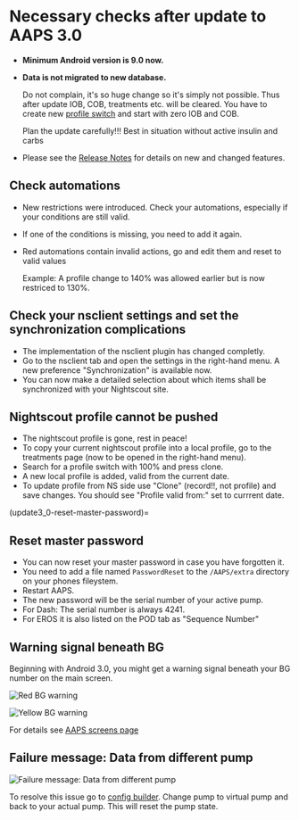 # Necessary checks after update to AAPS 3.0

- **Minimum Android version is 9.0 now.**

- **Data is not migrated to new database.**

  Do not complain, it's so huge change so it's simply not possible. Thus after update IOB, COB, treatments etc. will be cleared. You have to create new [profile switch](../Usage/Profiles) and start with zero IOB and COB.

  Plan the update carefully!!! Best in situation without active insulin and carbs

- Please see the [Release Notes](../Installing-AndroidAPS/Releasenotes) for details on new and changed features.

## Check automations

- New restrictions were introduced. Check your automations, especially if your conditions are still valid.
- If one of the conditions is missing, you need to add it again.
- Red automations contain invalid actions, go and edit them and reset to valid values

  Example: A profile change to 140% was allowed earlier but is now restriced to 130%.

## Check your nsclient settings and set the synchronization complications

- The implementation of the nsclient plugin has changed completly.
- Go to the nsclient tab and open the settings in the right-hand menu. A new preference "Synchronization" is available now.
- You can now make a detailed selection about which items shall be synchronized with your Nightscout site.

## Nightscout profile cannot be pushed

- The nightscout profile is gone, rest in peace!
- To copy your current nightscout profile into a local profile, go to the treatments page (now to be opened in the right-hand menu).
- Search for a profile switch with 100% and press clone.
- A new local profile is added, valid from the current date.
- To update profile from NS side use "Clone" (record!!, not profile) and save changes. You should see "Profile valid from:" set to currrent date.

(update3_0-reset-master-password)=

## Reset master password

- You can now reset your master password in case you have forgotten it.
- You need to add a file named `PasswordReset` to the `/AAPS/extra` directory on your phones fileystem.
- Restart AAPS.
- The new password will be the serial number of your active pump.
- For Dash: The serial number is always 4241.
- For EROS it is also listed on the POD tab as "Sequence Number"

## Warning signal beneath BG

Beginning with Android 3.0, you might get a warning signal beneath your BG number on the main screen.

![Red BG warning](../images/bg_warn_red.png)

![Yellow BG warning](../images/bg_warn_yellow.png)

For details see [AAPS screens page](Screenshots-bg-warning-sign)

## Failure message: Data from different pump

![Failure message: Data from different pump](../images/Screen_DifferentPump.png)

To resolve this issue go to [config builder](Config-Builder-pump). Change pump to virtual pump and back to your actual pump. This will reset the pump state.
